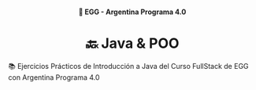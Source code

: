 <h4 align="center">
  🥚 EGG - Argentina Programa 4.0
</h4>

<h1 align="center">
  🔙 Java & POO
</h1>

📚 Ejercicios Prácticos de Introducción a Java del Curso FullStack de EGG con Argentina Programa 4.0
